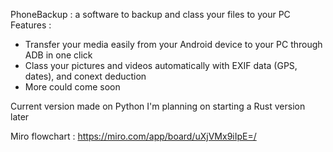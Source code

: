 PhoneBackup : a software to backup and class your files to your PC
Features :
 - Transfer your media easily from your Android device to your PC through ADB in one click
 - Class your pictures and videos automatically with EXIF data (GPS, dates), and conext deduction
 - More could come soon

Current version made on Python
I'm planning on starting a Rust version later

Miro flowchart : https://miro.com/app/board/uXjVMx9iIpE=/
